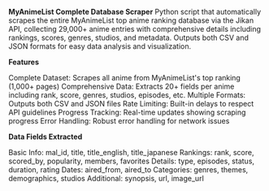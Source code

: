 **MyAnimeList Complete Database Scraper**
Python script that automatically scrapes the entire MyAnimeList top anime ranking database via the Jikan API, collecting 29,000+ anime entries with comprehensive details including rankings, scores, genres, studios, and metadata. Outputs both CSV and JSON formats for easy data analysis and visualization.

**Features**

Complete Dataset: Scrapes all anime from MyAnimeList's top ranking (1,000+ pages)
Comprehensive Data: Extracts 20+ fields per anime including rank, score, genres, studios, episodes, etc.
Multiple Formats: Outputs both CSV and JSON files
Rate Limiting: Built-in delays to respect API guidelines
Progress Tracking: Real-time updates showing scraping progress
Error Handling: Robust error handling for network issues

**Data Fields Extracted**

Basic Info: mal_id, title, title_english, title_japanese
Rankings: rank, score, scored_by, popularity, members, favorites
Details: type, episodes, status, duration, rating
Dates: aired_from, aired_to
Categories: genres, themes, demographics, studios
Additional: synopsis, url, image_url
